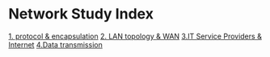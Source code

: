 # Network Study Index

[1. protocol & encapsulation](./01_protocol_encapsulation.md)
[2. LAN topology & WAN](./02_LAN_topology_WAN.md)
[3.IT Service Providers & Internet](./03_IT_Service_Providers_Internet.md)
[4.Data transmission](./04_Data_transmission.md)


